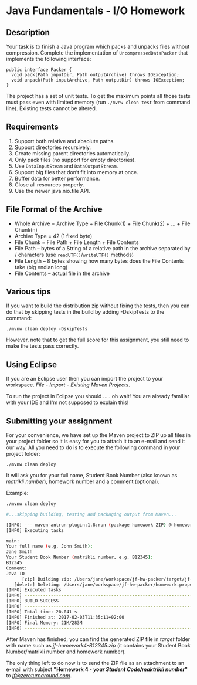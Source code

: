 Java Fundamentals - I/O Homework
===========

Description
----------

Your task is to finish a Java program which packs and unpacks files without compression. Complete the implementation of `UncompressedDataPacker` that implements the following interface:

```
public interface Packer {
  void pack(Path inputDir, Path outputArchive) throws IOException;
  void unpack(Path inputArchive, Path outputDir) throws IOException;
}
```

The project has a set of unit tests. To get the maximum points all those tests must pass even with limited memory (run `./mvnw clean test` from command line). Existing tests cannot be altered.

Requirements
----------

1. Support both relative and absolute paths.
2. Support directories recursively.
3. Create missing parent directories automatically.
4. Only pack files (no support for empty directories).
5. Use `DataInputSteam` and `DataOutputStream`.
6. Support big files that don’t fit into memory at once.
7. Buffer data for better performance.
8. Close all resources properly.
9. Use the newer java.nio.file API.

File Format of the Archive
----------

* Whole Archive = Archive Type + File Chunk(1) + File Chunk(2) + … + File Chunk(n)
* Archive Type = 42 (1 fixed byte)
* File Chunk = File Path + File Length + File Contents
* File Path – bytes of a String of a relative path in the archive separated by / characters (use `readUTF()`/`writeUTF()` methods)
* File Length – 8 bytes showing how many bytes does the File Contents take (big endian long)
* File Contents – actual file in the archive

Various tips
-------------

If you want to build the distribution zip without fixing the tests, then you can do that by skipping tests in the build by adding -DskipTests to the command:
```shell
./mvnw clean deploy -DskipTests
```
However, note that to get the full score for this assignment, you still need to make the tests pass correctly.

Using Eclipse
-------------

If you are an Eclipse user then you can import the project to your workspace. *File* - *Import* - *Existing Maven Projects*.

To run the project in Eclipse you should ..... oh wait! You are already familiar with your IDE and I'm not supposed to explain this!

Submitting your assignment
--------------------------

For your convenience, we have set up the Maven project to ZIP up all files in your project folder so it is easy for you to attach it to an e-mail and send it our way. All you need to do is to execute the following command in your project folder:

```
./mvnw clean deploy
```

It will ask you for your full name, Student Book Number (also known as *matrikli number*), homework number and a comment (optional).

Example:

```bash
./mvnw clean deploy

#...skipping building, testing and packaging output from Maven...

[INFO] --- maven-antrun-plugin:1.8:run (package homework ZIP) @ homework4 ---
[INFO] Executing tasks

main:
Your full name (e.g. John Smith):
Jane Smith
Your Student Book Number (matrikli number, e.g. B12345):
B12345
Comment:
Java IO
      [zip] Building zip: /Users/jane/workspace/jf-hw-packer/target/jf-homework4-B12345.zip
   [delete] Deleting: /Users/jane/workspace/jf-hw-packer/homework.properties
[INFO] Executed tasks
[INFO] ------------------------------------------------------------------------
[INFO] BUILD SUCCESS
[INFO] ------------------------------------------------------------------------
[INFO] Total time: 20.041 s
[INFO] Finished at: 2017-02-03T11:35:11+02:00
[INFO] Final Memory: 21M/283M
[INFO] ------------------------------------------------------------------------
```

After Maven has finished, you can find the generated ZIP file in *target* folder with name such as 
*jf-homework4-B12345.zip* (it contains your Student Book Number/matrikli number and homework number).

The only thing left to do now is to send the ZIP file as an attachment to an e-mail with subject **"Homework 4 - *your Student Code/maktrikli number*"** to *jf@zeroturnaround.com*.
